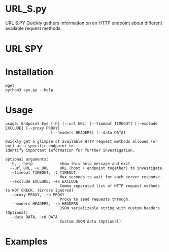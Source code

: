 # URL_S.py
URL S.PY Quickly gathers information on an HTTP endpoint about different available request methods.

# URL SPY

# Installation

```
wget 
python3 eye.py --help
```


# Usage

```
usage: Endpoint Eye [-h] [--url URL] [--timeout TIMEOUT] [--exclude EXCLUDE] [--proxy PROXY]
                    [--headers HEADERS] [--data DATA]

Quickly get a glimpse of available HTTP request methods allowed (or not) at a specific endpoint to
identify important information for further investigation.

optional arguments:
  -h, --help            show this help message and exit
  --url URL, -u URL     URL (host + endpoint together) to investigate.
  --timeout TIMEOUT, -t TIMEOUT
                        Max seconds to wait for each server response.
  --exclude EXCLUDE, -ex EXCLUDE
                        Comma separated list of HTTP request methods to NOT CHECK. (Errors ignored)
  --proxy PROXY, -rp PROXY
                        Proxy to send requests through.
  --headers HEADERS, -rh HEADERS
                        JSON serializable string with custom headers (Optional)
  --data DATA, -rd DATA
                        Custom JSON data (Optional)

```

# Examples
